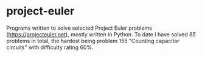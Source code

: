 # project-euler
Programs written to solve selected Project Euler problems (https://projecteuler.net), mostly written in Python. To date I have solved 85 problems in total, the hardest being problem 155 "Counting capacitor circuits" with difficulty rating 60%.
